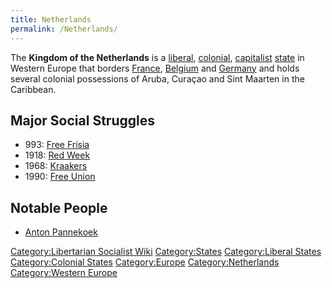 ```yaml
---
title: Netherlands
permalink: /Netherlands/
---
```


The **Kingdom of the Netherlands** is a
[liberal](Liberalism "wikilink"), [colonial](Colonialism "wikilink"),
[capitalist](Capitalism "wikilink") [state](List_of_States "wikilink")
in Western Europe that borders [France](France "wikilink"),
[Belgium](Belgium "wikilink") and [Germany](Germany "wikilink") and
holds several colonial possessions of Aruba, Curaçao and Sint Maarten in
the Caribbean.

## Major Social Struggles

- 993: [Free Frisia](Free_Frisia "wikilink")
- 1918: [Red Week](Red_Week_(Netherlands) "wikilink")
- 1968: [Kraakers](Kraakers "wikilink")
- 1990: [Free Union](Free_Union_(Netherlands_and_Belgium) "wikilink")

## Notable People

- [Anton Pannekoek](Anton_Pannekoek "wikilink")

[Category:Libertarian Socialist
Wiki](Category:Libertarian_Socialist_Wiki "wikilink")
[Category:States](Category:States "wikilink") [Category:Liberal
States](Category:Liberal_States "wikilink") [Category:Colonial
States](Category:Colonial_States "wikilink")
[Category:Europe](Category:Europe "wikilink")
[Category:Netherlands](Category:Netherlands "wikilink")
[Category:Western Europe](Category:Western_Europe "wikilink")